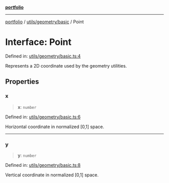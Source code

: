 [**portfolio**](../../../../README.md)

***

[portfolio](../../../../modules.md) / [utils/geometry/basic](../README.md) / Point

# Interface: Point

Defined in: [utils/geometry/basic.ts:4](https://github.com/tnorlund/Portfolio/blob/d57b13a26fc3fa469bb6cf72a10f558f0cee3e8b/portfolio/utils/geometry/basic.ts#L4)

Represents a 2D coordinate used by the geometry utilities.

## Properties

### x

> **x**: `number`

Defined in: [utils/geometry/basic.ts:6](https://github.com/tnorlund/Portfolio/blob/d57b13a26fc3fa469bb6cf72a10f558f0cee3e8b/portfolio/utils/geometry/basic.ts#L6)

Horizontal coordinate in normalized [0,1] space.

***

### y

> **y**: `number`

Defined in: [utils/geometry/basic.ts:8](https://github.com/tnorlund/Portfolio/blob/d57b13a26fc3fa469bb6cf72a10f558f0cee3e8b/portfolio/utils/geometry/basic.ts#L8)

Vertical coordinate in normalized [0,1] space.
